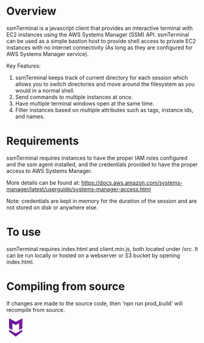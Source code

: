 # Overview
ssmTerminal is a javascript client that provides an interactive terminal with EC2 instances using the AWS Systems Manager (SSM) API. ssmTerminal can be used as a simple bastion host to provide shell access to private EC2 instances with no internet connectivity (As long as they are configured for AWS Systems Manager service). 

Key Features:
 1. ssmTerminal keeps track of current directory for each session which allows you to switch directories and move around the filesystem as you would in a normal shell.
 2. Send commands to multiple instances at once. 
 3. Have multiple terminal windows open at the same time. 
 4. Filter instances based on multiple attributes such as tags, instance ids, and names.

# Requirements

ssmTerminal requires instances to have the proper IAM roles configured and the ssm agent installed, and the credentials provided to have the proper access to AWS Systems Manager.

More details can be found at: 
https://docs.aws.amazon.com/systems-manager/latest/userguide/systems-manager-access.html

Note: credentials are kept in memory for the duration of the session and are not stored on disk or anywhere else. 

# To use
ssmTerminal requires index.html and client.min.js, both located under /src. It can be run locally or hosted on a webserver or S3 bucket by opening index.html.

# Compiling from source
If changes are made to the source code, then 'npn run prod_build' will recompile from source. 

![alt text](https://github.com/adam-p/markdown-here/raw/master/src/common/images/icon48.png "Logo Title Text 1")

